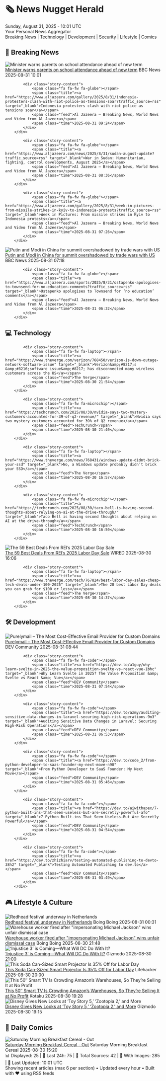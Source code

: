 <!-- Processing 54 RSS feeds at 2025-08-31 10:01:42 UTC -->
<!-- Processing: XKCD -->
<!-- Processing: Penny Arcade -->
<!-- Processing: Poorly Drawn Lines -->
<!-- Processing: Garfield -->
<!-- Processing: Dilbert -->
<!-- Processing: Questionable Content -->
<!-- Processing: Girl Genius -->
<!-- Processing: BBC Breaking News -->
<!-- Processing: Al Jazeera Breaking News -->
<!-- Processing: The Verge -->
<!-- Processing: Ars Technica -->
<!-- Processing: O'Reilly Radar -->
<!-- Processing: WIRED -->
<!-- Processing: Slashdot -->
<!-- Processing: StackOverflow Blog -->
<!-- Processing: Phoronix Linux News -->
<!-- Processing: DistroWatch -->
<!-- Processing: Red Hat Blog -->
<!-- Processing: Ubuntu Blog -->
<!-- Processing: GitHub Blog -->
<!-- Processing: GitLab Blog -->
<!-- Processing: InfoQ -->
<!-- Processing: Martin Fowler -->
<!-- Processing: The Pragmatic Engineer -->
<!-- Processing: Gizmodo -->
<!-- Processing: Boing Boing -->
<!-- Generated 2 new posts out of 26 feeds processed -->
<div class="newspaper-header">
    <h1 class="newspaper-title">🗞️ News Nugget Herald</h1>
    <div class="newspaper-date">Sunday, August 31, 2025 - 10:01 UTC</div>
    <div class="newspaper-subtitle">Your Personal News Aggregator</div>
</div>

<div class="newspaper-nav">
    <a href="#breaking">Breaking News</a> |
    <a href="#tech">Technology</a> |
    <a href="#dev">Development</a> |
    <a href="#security">Security</a> |
    <a href="#lifestyle">Lifestyle</a> |
    <a href="#webcomics">Comics</a>
</div>

<div class="news-section breaking-news" id="breaking">
<h2 class="section-header">🚨 Breaking News</h2>
<div class="stories-container">
<div class="story">
            <img src="https://ichef.bbci.co.uk/ace/standard/240/cpsprodpb/788a/live/187f4810-84e4-11f0-bdc5-0bac48b207b6.jpg" alt="Minister warns parents on school attendance ahead of new term" class="story-image" loading="lazy" onerror="this.style.display='none'">
            <div class="story-content">
                <span class="fa fa-fw fa-flag"></span>
                <span class="title"><a href="https://www.bbc.com/news/articles/cg7jk3rr225o?at_medium=RSS&at_campaign=rss" target="_blank">Minister warns parents on school attendance ahead of new term</a></span>
                <span class="feed">BBC News</span>
                <span class="time">2025-08-31 10:01</span>
            </div>
        </div>
<div class="story">
            
            <div class="story-content">
                <span class="fa fa-fw fa-globe"></span>
                <span class="title"><a href="https://www.aljazeera.com/gallery/2025/8/31/indonesia-protesters-clash-with-riot-police-as-tensions-soar?traffic_source=rss" target="_blank">Indonesia protesters clash with riot police as tensions soar</a></span>
                <span class="feed">Al Jazeera – Breaking News, World News and Video from Al Jazeera</span>
                <span class="time">2025-08-31 09:24</span>
            </div>
        </div>
<div class="story">
            
            <div class="story-content">
                <span class="fa fa-fw fa-globe"></span>
                <span class="title"><a href="https://www.aljazeera.com/news/2025/8/31/sudan-august-update?traffic_source=rss" target="_blank">War in Sudan: Humanitarian, fighting, control developments, August 2025</a></span>
                <span class="feed">Al Jazeera – Breaking News, World News and Video from Al Jazeera</span>
                <span class="time">2025-08-31 08:36</span>
            </div>
        </div>
<div class="story">
            
            <div class="story-content">
                <span class="fa fa-fw fa-globe"></span>
                <span class="title"><a href="https://www.aljazeera.com/gallery/2025/8/31/week-in-pictures-from-missile-strikes-in-kyiv-to-indonesia-protests?traffic_source=rss" target="_blank">Week in Pictures: From missile strikes in Kyiv to Indonesia protests</a></span>
                <span class="feed">Al Jazeera – Breaking News, World News and Video from Al Jazeera</span>
                <span class="time">2025-08-31 07:26</span>
            </div>
        </div>
<div class="story">
            <img src="https://ichef.bbci.co.uk/ace/standard/240/cpsprodpb/3e4c/live/c5cc70a0-862f-11f0-bc02-175687692641.jpg" alt="Putin and Modi in China for summit overshadowed by trade wars with US" class="story-image" loading="lazy" onerror="this.style.display='none'">
            <div class="story-content">
                <span class="fa fa-fw fa-earth-americas"></span>
                <span class="title"><a href="https://www.bbc.com/news/articles/clyrwv0egzro?at_medium=RSS&at_campaign=rss" target="_blank">Putin and Modi in China for summit overshadowed by trade wars with US</a></span>
                <span class="feed">BBC News</span>
                <span class="time">2025-08-31 07:18</span>
            </div>
        </div>
<div class="story">
            
            <div class="story-content">
                <span class="fa fa-fw fa-globe"></span>
                <span class="title"><a href="https://www.aljazeera.com/sports/2025/8/31/ostapenko-apologises-to-townsend-for-no-education-comments?traffic_source=rss" target="_blank">Ostapenko apologises to Townsend for ‘no education’ comments</a></span>
                <span class="feed">Al Jazeera – Breaking News, World News and Video from Al Jazeera</span>
                <span class="time">2025-08-31 06:32</span>
            </div>
        </div>
</div>
</div>
<div class="news-section tech-news" id="tech">
<h2 class="section-header">💻 Technology</h2>
<div class="stories-container">
<div class="story">
            
            <div class="story-content">
                <span class="fa fa-fw fa-laptop"></span>
                <span class="title"><a href="https://www.theverge.com/verizon/768450/verizon-is-down-outage-network-software-issue" target="_blank">Verizon&amp;#8217;s &amp;#8216;software issue&amp;#8217; has disconnected many wireless customers across the US</a></span>
                <span class="feed">The Verge</span>
                <span class="time">2025-08-30 21:54</span>
            </div>
        </div>
<div class="story">
            
            <div class="story-content">
                <span class="fa fa-fw fa-microchip"></span>
                <span class="title"><a href="https://techcrunch.com/2025/08/30/nvidia-says-two-mystery-customers-accounted-for-39-of-q2-revenue/" target="_blank">Nvidia says two mystery customers accounted for 39% of Q2 revenue</a></span>
                <span class="feed">TechCrunch</span>
                <span class="time">2025-08-30 21:40</span>
            </div>
        </div>
<div class="story">
            
            <div class="story-content">
                <span class="fa fa-fw fa-laptop"></span>
                <span class="title"><a href="https://www.theverge.com/news/768431/windows-update-didnt-brick-your-ssd" target="_blank">No, a Windows update probably didn’t brick your SSD</a></span>
                <span class="feed">The Verge</span>
                <span class="time">2025-08-30 16:57</span>
            </div>
        </div>
<div class="story">
            
            <div class="story-content">
                <span class="fa fa-fw fa-microchip"></span>
                <span class="title"><a href="https://techcrunch.com/2025/08/30/taco-bell-is-having-second-thoughts-about-relying-on-ai-at-the-drive-through/" target="_blank">Taco Bell is having second thoughts about relying on AI at the drive-through</a></span>
                <span class="feed">TechCrunch</span>
                <span class="time">2025-08-30 16:50</span>
            </div>
        </div>
<div class="story">
            <img src="https://media.wired.com/photos/68a66e69d3699f0e9647c9e6/master/pass/The%20Best%20Deals%20From%20REI%E2%80%99s%202025%20Labor%20Day%20Sale.png" alt="The 59 Best Deals From REI’s 2025 Labor Day Sale" class="story-image" loading="lazy" onerror="this.style.display='none'">
            <div class="story-content">
                <span class="fa fa-fw fa-bolt"></span>
                <span class="title"><a href="https://www.wired.com/story/best-rei-labor-day-sale-deals-2025/" target="_blank">The 59 Best Deals From REI’s 2025 Labor Day Sale</a></span>
                <span class="feed">WIRED</span>
                <span class="time">2025-08-30 16:06</span>
            </div>
        </div>
<div class="story">
            
            <div class="story-content">
                <span class="fa fa-fw fa-laptop"></span>
                <span class="title"><a href="https://www.theverge.com/tech/767824/best-labor-day-sales-cheap-tech-deals-under-100-2025" target="_blank">The 20 best Labor Day deals you can grab for $100 or less</a></span>
                <span class="feed">The Verge</span>
                <span class="time">2025-08-30 14:37</span>
            </div>
        </div>
</div>
</div>
<div class="news-section dev-news" id="dev">
<h2 class="section-header">🛠️ Development</h2>
<div class="stories-container">
<div class="story">
            <img src="https://media2.dev.to/dynamic/image/width=800%2Cheight=%2Cfit=scale-down%2Cgravity=auto%2Cformat=auto/https%3A%2F%2Fdev-to-uploads.s3.amazonaws.com%2Fuploads%2Farticles%2Fkh817v2csr7bxiwijwr8.png" alt="Purelymail – The Most Cost-Effective Email Provider for Custom Domains" class="story-image" loading="lazy" onerror="this.style.display='none'">
            <div class="story-content">
                <span class="fa fa-fw fa-code"></span>
                <span class="title"><a href="https://dev.to/r-quazi/purelymail-the-most-cost-effective-email-provider-for-custom-domains-2j56" target="_blank">Purelymail – The Most Cost-Effective Email Provider for Custom Domains</a></span>
                <span class="feed">DEV Community</span>
                <span class="time">2025-08-31 08:44</span>
            </div>
        </div>
<div class="story">
            
            <div class="story-content">
                <span class="fa fa-fw fa-code"></span>
                <span class="title"><a href="https://dev.to/a1guy/why-learn-svelte-in-2025-the-value-proposition-svelte-vs-react-vue-1bhc" target="_blank">Why Learn Svelte in 2025? The Value Proposition &amp; Svelte vs React &amp; Vue</a></span>
                <span class="feed">DEV Community</span>
                <span class="time">2025-08-31 07:54</span>
            </div>
        </div>
<div class="story">
            
            <div class="story-content">
                <span class="fa fa-fw fa-code"></span>
                <span class="title"><a href="https://dev.to/azmy/auditing-sensitive-data-changes-in-laravel-securing-high-risk-operations-9n3" target="_blank">Auditing Sensitive Data Changes in Laravel: Securing High-Risk Operations</a></span>
                <span class="feed">DEV Community</span>
                <span class="time">2025-08-31 06:53</span>
            </div>
        </div>
<div class="story">
            
            <div class="story-content">
                <span class="fa fa-fw fa-code"></span>
                <span class="title"><a href="https://dev.to/code_2/from-python-developer-to-saas-founder-my-next-move-n90" target="_blank">From Python Developer to SaaS Founder: My Next Move</a></span>
                <span class="feed">DEV Community</span>
                <span class="time">2025-08-31 05:46</span>
            </div>
        </div>
<div class="story">
            
            <div class="story-content">
                <span class="fa fa-fw fa-code"></span>
                <span class="title"><a href="https://dev.to/aiwithapex/7-python-built-ins-that-seem-useless-but-are-secretly-powerful-afo" target="_blank">7 Python Built-ins That Seem Useless—But Are Secretly Powerful</a></span>
                <span class="feed">DEV Community</span>
                <span class="time">2025-08-31 04:54</span>
            </div>
        </div>
<div class="story">
            
            <div class="story-content">
                <span class="fa fa-fw fa-code"></span>
                <span class="title"><a href="https://dev.to/zhizhiarv/testing-automated-publishing-to-devto-38h2" target="_blank">Testing Automated Publishing to dev.to</a></span>
                <span class="feed">DEV Community</span>
                <span class="time">2025-08-31 03:49</span>
            </div>
        </div>
</div>
</div>
<div class="news-section lifestyle-news" id="lifestyle">
<h2 class="section-header">🎮 Lifestyle & Culture</h2>
<div class="stories-container">
<div class="story">
            <img src="https://i0.wp.com/boingboing.net/wp-content/uploads/2025/08/A-stock-photo-from-the-2014-festival-in-Breda.-P.jpg?fit=1080%2C720&amp;quality=60&amp;ssl=1" alt="Redhead festival underway in Netherlands" class="story-image" loading="lazy" onerror="this.style.display='none'">
            <div class="story-content">
                <span class="fa fa-fw fa-arrow-right"></span>
                <span class="title"><a href="https://boingboing.net/2025/08/30/redhead-festival-underway-in-netherlands.html" target="_blank">Redhead festival underway in Netherlands</a></span>
                <span class="feed">Boing Boing</span>
                <span class="time">2025-08-31 00:31</span>
            </div>
        </div>
<div class="story">
            <img src="https://i0.wp.com/boingboing.net/wp-content/uploads/2022/09/shutterstock_333687464-1-scaled.jpg?fit=2560%2C1704&amp;quality=60&amp;ssl=1" alt="Warehouse worker fired after &quot;impersonating Michael Jackson&quot; wins unfair dismissal case" class="story-image" loading="lazy" onerror="this.style.display='none'">
            <div class="story-content">
                <span class="fa fa-fw fa-arrow-right"></span>
                <span class="title"><a href="https://boingboing.net/2025/08/30/warehouse-worker-fired-after-impersonating-michael-jackson-wins-unfair-dismissal-case.html" target="_blank">Warehouse worker fired after &quot;impersonating Michael Jackson&quot; wins unfair dismissal case</a></span>
                <span class="feed">Boing Boing</span>
                <span class="time">2025-08-30 21:48</span>
            </div>
        </div>
<div class="story">
            <img src="https://gizmodo.com/app/uploads/2025/08/injustice-2.jpg" alt="‘Injustice 3’ is Coming—What Will DC Do With It?" class="story-image" loading="lazy" onerror="this.style.display='none'">
            <div class="story-content">
                <span class="fa fa-fw fa-computer"></span>
                <span class="title"><a href="https://gizmodo.com/injustice-3-is-coming-what-will-dc-do-with-it-2000650829" target="_blank">‘Injustice 3’ is Coming—What Will DC Do With It?</a></span>
                <span class="feed">Gizmodo</span>
                <span class="time">2025-08-30 21:00</span>
            </div>
        </div>
<div class="story">
            <img src="https://lifehacker.com/imagery/articles/01K3W0PR8ND2A635R8GQCYFKPD/hero-image.png" alt="This Soda Can-Sized Smart Projector Is 35% Off for Labor Day" class="story-image" loading="lazy" onerror="this.style.display='none'">
            <div class="story-content">
                <span class="fa fa-fw fa-life-ring"></span>
                <span class="title"><a href="https://lifehacker.com/tech/soda-can-sized-smart-projector-labor-day-2025?utm_medium=RSS" target="_blank">This Soda Can-Sized Smart Projector Is 35% Off for Labor Day</a></span>
                <span class="feed">Lifehacker</span>
                <span class="time">2025-08-30 20:00</span>
            </div>
        </div>
<div class="story">
            <img src="https://kotaku.com/app/uploads/2025/08/toshiba-smart-tv.jpg" alt="This 50″ Smart TV Is Crowding Amazon’s Warehouses, So They’re Selling It at No Profit" class="story-image" loading="lazy" onerror="this.style.display='none'">
            <div class="story-content">
                <span class="fa fa-fw fa-gamepad"></span>
                <span class="title"><a href="https://kotaku.com/this-50-smart-tv-is-crowding-amazons-warehouses-so-theyre-selling-it-at-no-profit-2000621718" target="_blank">This 50″ Smart TV Is Crowding Amazon’s Warehouses, So They’re Selling It at No Profit</a></span>
                <span class="feed">Kotaku</span>
                <span class="time">2025-08-30 19:28</span>
            </div>
        </div>
<div class="story">
            <img src="https://gizmodo.com/app/uploads/2025/07/ZOOTOPIA-2-Ginnifer-Goodwin-Jason-Bateman-Disney.jpg" alt="Disney Gives New Looks at ‘Toy Story 5,’ ‘Zootopia 2,’ and More" class="story-image" loading="lazy" onerror="this.style.display='none'">
            <div class="story-content">
                <span class="fa fa-fw fa-computer"></span>
                <span class="title"><a href="https://gizmodo.com/disney-gives-new-looks-at-toy-story-5-zootopia-2-and-more-2000651211" target="_blank">Disney Gives New Looks at ‘Toy Story 5,’ ‘Zootopia 2,’ and More</a></span>
                <span class="feed">Gizmodo</span>
                <span class="time">2025-08-30 19:15</span>
            </div>
        </div>
</div>
</div>
<div class="news-section webcomics-section" id="webcomics">
<h2 class="section-header">🎨 Daily Comics</h2>
<div class="stories-container">
<div class="story">
            <img src="https://www.smbc-comics.com/comics/1756237127-20250830.png" alt="Saturday Morning Breakfast Cereal - Out" class="story-image" loading="lazy" onerror="this.style.display='none'">
            <div class="story-content">
                <span class="fa fa-fw fa-smile"></span>
                <span class="title"><a href="https://www.smbc-comics.com/comic/out" target="_blank">Saturday Morning Breakfast Cereal - Out</a></span>
                <span class="feed">Saturday Morning Breakfast Cereal</span>
                <span class="time">2025-08-30 15:20</span>
            </div>
        </div>
</div>
</div>

<div class="newspaper-footer">
    <div class="stats">
        📊 Displayed: 25 | 📅 Last 24h: 75 | 📡 Total Sources: 42 | 📸 With Images: 285 |
        🔄 Last Updated: 10:01 UTC
    </div>
    <div class="footer-note">
        Showing recent articles (max 6 per section) • Updated every hour • Built with ❤️ using RSS feeds
    </div>
</div>
